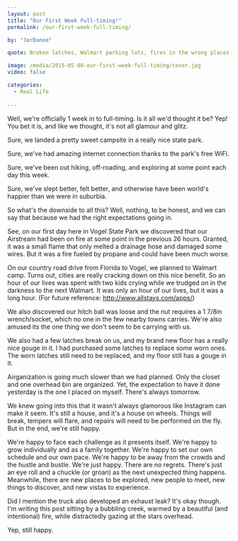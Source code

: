 ```yaml
---
layout: post
title: "Our First Week Full-timing!"
permalink: /our-first-week-full-timing/

by: "JorDanee"

quote: Broken latches, Walmart parking lots, fires in the wrong places, and Airganization

image: /media/2015-05-08-our-first-week-full-timing/cover.jpg
video: false

categories:
  - Real Life
  
---
```


Well, we're officially 1 week in to full-timing. Is it all we'd thought it be? Yep! You bet it is, and like we thought, it's not all glamour and glitz.

Sure, we landed a pretty sweet campsite in a really nice state park.

Sure, we've had amazing internet connection thanks to the park's free WiFi.

Sure, we've been out hiking, off-roading, and exploring at some point each day this week.

Sure, we've slept better, felt better, and otherwise have been world's happier than we were in suburbia.

So what's the downside to all this? Well, nothing, to be honest, and we can say that because we had the right expectations going in.

See, on our first day here in Vogel State Park we discovered that our Airstream had been on fire at some point in the previous 26 hours. Granted, it was a small flame that only melted a drainage hose and damaged some wires. But it was a fire fueled by propane and could have been much worse.

On our country road drive from Florida to Vogel, we planned to Walmart camp. Turns out, cities are really cracking down on this nice benefit. So an hour of our lives was spent with two kids crying while we trudged on in the darkness to the next Walmart. It was only an hour of our lives, but it was a long hour. (For future reference: http://www.allstays.com/apps/)

We also discovered our hitch ball was loose and the nut requires a 1 7/8in wrench/socket, which no one in the few nearby towns carries. We're also amused its the one thing we don't seem to be carrying with us.

We also had a few latches break on us, and my brand new floor has a really nice gouge in it. I had purchased some latches to replace some worn ones. The worn latches still need to be replaced, and my floor still has a gouge in it.

Airganization is going much slower than we had planned. Only the closet and one overhead bin are organized. Yet, the expectation to have it done yesterday is the one I placed on myself. There's always tomorrow.

We knew going into this that it wasn't always glamorous like Instagram can make it seem. It's still a house, and it's a house on wheels. Things will break, tempers will flare, and repairs will need to be performed on the fly. But in the end, we're still happy.

We're happy to face each challenge as it presents itself. We're happy to grow individually and as a family together. We're happy to set our own schedule and our own pace. We're happy to be away from the crowds and the hustle and bustle. We're just happy. There are no regrets. There's just an eye roll and a chuckle (or groan) as the next unexpected thing happens. Meanwhile, there are new places to be explored, new people to meet, new things to discover, and new vistas to experience.

Did I mention the truck also developed an exhaust leak? It's okay though. I'm writing this post sitting by a bubbling creek, warmed by a beautiful (and intentional) fire, while distractedly gazing at the stars overhead.

Yep, still happy.